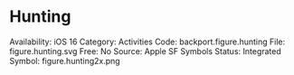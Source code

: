 # Hunting

Availability: iOS 16
Category: Activities
Code: backport.figure.hunting
File: figure.hunting.svg
Free: No
Source: Apple SF Symbols
Status: Integrated
Symbol: figure.hunting2x.png